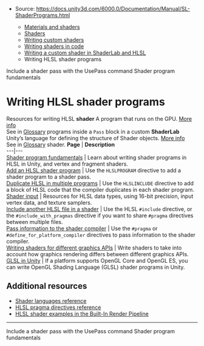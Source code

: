 * Source: https://docs.unity3d.com/6000.0/Documentation/Manual/SL-ShaderPrograms.html

  * [Materials and shaders](https://docs.unity3d.com/6000.0/Documentation/Manual/materials-and-shaders.html)
  * [Shaders](https://docs.unity3d.com/6000.0/Documentation/Manual/Shaders.html)
  * [Writing custom shaders](https://docs.unity3d.com/6000.0/Documentation/Manual/writing-custom-shaders.html)
  * [Writing shaders in code](https://docs.unity3d.com/6000.0/Documentation/Manual/shader-writing.html)
  * [Writing a custom shader in ShaderLab and HLSL](https://docs.unity3d.com/6000.0/Documentation/Manual/SL-landing.html)
  * Writing HLSL shader programs


[](https://docs.unity3d.com/6000.0/Documentation/Manual/writing-shader-usepass.html)
Include a shader pass with the UsePass command
[](https://docs.unity3d.com/6000.0/Documentation/Manual/writing-shader-programs-introduction.html)
Shader program fundamentals
# Writing HLSL shader programs
Resources for writing HLSL **shader** A program that runs on the GPU. [More info](https://docs.unity3d.com/6000.0/Documentation/Manual/Shaders.html)  
See in [Glossary](https://docs.unity3d.com/6000.0/Documentation/Manual/Glossary.html#Shader) programs inside a `Pass` block in a custom **ShaderLab** Unity’s language for defining the structure of Shader objects. [More info](https://docs.unity3d.com/6000.0/Documentation/Manual/SL-Shader.html)  
See in [Glossary](https://docs.unity3d.com/6000.0/Documentation/Manual/Glossary.html#ShaderLab) shader. 
**Page** | **Description**  
---|---  
[Shader program fundamentals](https://docs.unity3d.com/6000.0/Documentation/Manual/writing-shader-programs-introduction.html) | Learn about writing shader programs in HLSL in Unity, and vertex and fragment shaders.  
[Add an HLSL shader program](https://docs.unity3d.com/6000.0/Documentation/Manual/writing-shader-add-shader-program.html) | Use the `HLSLPROGRAM` directive to add a shader program to a shader pass.  
[Duplicate HLSL in multiple programs](https://docs.unity3d.com/6000.0/Documentation/Manual/writing-shader-include-shader-program.html) | Use the `HLSLINCLUDE` directive to add a block of HLSL code that the compiler duplicates in each shader program.  
[Shader input](https://docs.unity3d.com/6000.0/Documentation/Manual/writing-shader-shader-input.html) | Resources for HLSL data types, using 16-bit precision, input vertex data, and texture samplers.  
[Include another HLSL file in a shader](https://docs.unity3d.com/6000.0/Documentation/Manual/shader-include-directives.html) | Use the HLSL `#include` directive, or the `#include_with_pragmas` directive if you want to share `#pragma` directives between multiple files.  
[Pass information to the shader compiler](https://docs.unity3d.com/6000.0/Documentation/Manual/writing-shader-programs-pragma-directives.html) | Use the `#pragma` or `#define_for_platform_compiler` directives to pass information to the shader compiler.  
[Writing shaders for different graphics APIs](https://docs.unity3d.com/6000.0/Documentation/Manual/SL-PlatformDifferences.html) | Write shaders to take into account how graphics rendering differs between different graphics APIs.  
[GLSL in Unity](https://docs.unity3d.com/6000.0/Documentation/Manual/SL-GLSLShaderPrograms.html) | If a platform supports OpenGL Core and OpenGL ES, you can write OpenGL Shading Language (GLSL) shader programs in Unity.  
## Additional resources
  * [Shader languages reference](https://docs.unity3d.com/6000.0/Documentation/Manual/shaders-reference.html)
  * [HLSL pragma directives reference](https://docs.unity3d.com/6000.0/Documentation/Manual/SL-PragmaDirectives.html)
  * [HLSL shader examples in the Built-In Render Pipeline](https://docs.unity3d.com/6000.0/Documentation/Manual/built-in-shader-examples.html)


* * *
[](https://docs.unity3d.com/6000.0/Documentation/Manual/writing-shader-usepass.html)
Include a shader pass with the UsePass command
[](https://docs.unity3d.com/6000.0/Documentation/Manual/writing-shader-programs-introduction.html)
Shader program fundamentals
